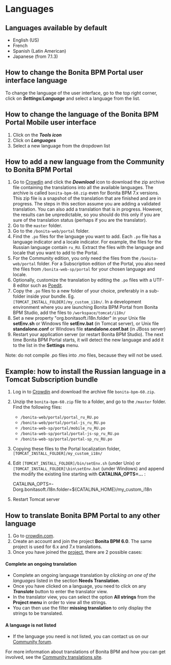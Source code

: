 # Languages

## Languages available by default 

* English (US)
* French
* Spanish (Latin American)
* Japanese (from 7.1.3)

## How to change the Bonita BPM Portal user interface language

To change the language of the user interface, go to the top right corner, click on _**Settings**_/_**Language**_ and select a language from the list.

## How to change the language of the Bonita BPM Portal Mobile user interface

1. Click on the _**Tools icon**_
2. Click on _**Languages**_
3. Select a new language from the dropdown list

## How to add a new language from the Community to Bonita BPM Portal

1. Go to [Crowdin](http://translate.bonitasoft.org/) and click the **_Download_** icon to download the zip archive file containing the translations into all the available languages.
The archive is called `bonita-bpm-60.zip` even for Bonita BPM 7.x versions.
This zip file is a snapshot of the translation that are finished and are in progress. The steps in this section assume you are adding a validated translation. You can also add a translation that is in progress. However, the results can be unpredictable, so you should do this only if you are sure of the translation status (perhaps if you are the translator). 
2. Go to the `master` folder.
3. Go to the `/bonita-web/portal` folder.
4. Find the `.po` files for the language you want to add. Each `.po` file has a language indicator and a locale indicator.
For example, the files for the Russian language contain `ru_RU`. Extract the files with the language and locale that you want to add to the Portal.
5. For the Community edition, you only need the files from the `/bonita-web/portal` folder. For a Subscription edition of the Portal, you also need the files from `/bonita-web-sp/portal` for your chosen language and locale.
6. Optionally, customize the translation by editing the `.po` files with a UTF-8 editor such as [Poedit](https://poedit.net/).
7. Copy the `.po` files to a new folder of your choice, preferably in a sub-folder inside your bundle. Eg. `[TOMCAT_INSTALL_FOLDER]/my_custom_i18n/`.
    In a development environment where you are launching Bonita BPM Portal from Bonita BPM Studio, add the files to `/workspace/tomcat/i18n/`
8. Set a new property "org.bonitasoft.i18n.folder" in your Unix file **setEnv.sh** or Windows file **setEnv.bat** (in Tomcat server), or Unix file **standalone.conf** or Windows file **standalone.conf.bat** (in JBoss server)
9. Restart your application server (or restart Bonita BPM Studio). The next time Bonita BPM Portal starts, it will detect the new language and add it to the list in the **Settings** menu.

Note: do not compile .po files into .mo files, because they will not be used.

## Example: how to install the Russian language in a Tomcat Subscription bundle

1. Log in to [Crowdin](http://translate.bonitasoft.org/) and download the archive file `bonita-bpm-60.zip`.
2. Unzip the `bonita-bpm-60.zip` file to a folder, and go to the `/master` folder. Find the following files:
   * `/bonita-web/portal/portal_ru_RU.po`
   * `/bonita-web/portal/portal-js_ru_RU.po`
   * `/bonita-web-sp/portal/mobile_ru_RU.po`
   * `/bonita-web-sp/portal/portal-js-sp_ru_RU.po`
   * `/bonita-web-sp/portal/portal-sp_ru_RU.po`
3. Copying these files to the Portal localization folder, `[TOMCAT_INSTALL_FOLDER]/my_custom_i18n/`
4. Edit `[TOMCAT_INSTALL_FOLDER]/bin/setEnv.sh` (under Unix) or `[TOMCAT_INSTALL_FOLDER]\bin\setEnv.bat` (under Windows) and append the modify the existing line starting with **CATALINA_OPTS=...** :

   CATALINA_OPTS=-Dorg.bonitasoft.i18n.folder=${CATALINA_HOME}/my_custom_i18n
5. Restart Tomcat server 

## How to translate Bonita BPM Portal to any other language

1. Go to [crowdin.com](https://crowdin.com).
2. Create an account and join the project **Bonita BPM 6.0**. The same project is used for 6.x and 7.x translations.
3. Once you have joined the [project](https://crowdin.com/project/bonita-bpm-60), there are 2 possible cases:

#### Complete an ongoing translation

* Complete an ongoing language translation by _clicking on one of the languages_ listed in the section **Needs Translation**.
* Once you have clicked on a language, you need to click on any _**Translate**_ button to enter the translator view.
* In the translator view, you can select the option **All strings** from the **Project menu** in order to view all the strings.
* You can then use the filter **missing translation** to only display the strings to be translated.

#### A language is not listed

* If the language you need is not listed, you can contact us on our [Community forum](http://legacy.community.bonitasoft.com/groups/community-tools/new-bug-tracker-and-traduction-tools-jira-and-crowdin).

For more information about translations of Bonita BPM and how you can get involved, see the [Community translations site](http://community.bonitasoft.com/contribute/translate).
